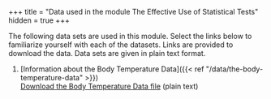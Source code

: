 +++
title = "Data used in the module The Effective Use of Statistical Tests"
hidden = true
+++

The following data sets are used in this module. Select the links below to familiarize yourself with each of the datasets. Links are provided to download the data. Data sets are given in plain text format.

1. [Information about the Body Temperature Data]({{< ref "/data/the-body-temperature-data" >}})  
[Download the Body Temperature Data file](../../../data/TempData.txt) (plain text)